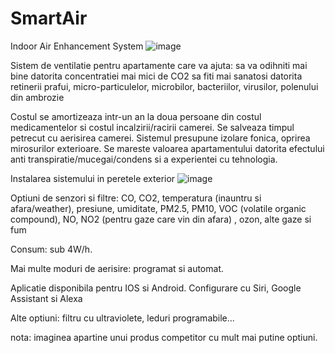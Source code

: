 # SmartAir
Indoor Air Enhancement System
![image](https://s12emagst.akamaized.net/products/22676/22675342/images/res_a221576419da3018a934f020613bc9ac_450x450_mpba.jpg)

Sistem de ventilatie pentru apartamente care va ajuta:
 sa va odihniti mai bine datorita concentratiei mai mici de CO2
 sa fiti mai sanatosi datorita retinerii prafui, micro-particulelor, microbilor, bacteriilor, virusilor, polenului din ambrozie

Costul se amortizeaza intr-un an la doua persoane din costul medicamentelor si costul incalzirii/racirii camerei. Se salveaza timpul petrecut cu aerisirea camerei.
Sistemul presupune izolare fonica, oprirea mirosurilor exterioare.
Se mareste valoarea apartamentului datorita efectului anti transpiratie/mucegai/condens si a experientei cu tehnologia.


Instalarea sistemului in peretele exterior ![image](https://s12emagst.akamaized.net/products/22676/22675345/images/res_54b20ef69a497c040e4f3e565702727b_450x450_c5sc.jpg)

Optiuni de senzori si filtre: CO, CO2, temperatura (inauntru si afara/weather), presiune, umiditate, PM2.5, PM10, VOC (volatile organic compound), NO, NO2 (pentru gaze care vin din afara) , ozon, alte gaze si fum

Consum: sub 4W/h. 

Mai multe moduri de aerisire: programat si automat.

Aplicatie disponibila pentru IOS si Android. Configurare cu Siri, Google Assistant si Alexa

Alte optiuni: filtru cu ultraviolete, leduri programabile...

nota: imaginea apartine unui produs competitor cu mult mai putine optiuni.
